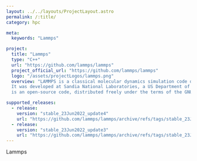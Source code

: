 ```yaml
---
layout: ../../layouts/ProjectLayout.astro
permalink: /:title/
category: hpc

meta:
  keywords: "Lammps"

project:
  title: "Lammps"
  type: "C++"
  url: "https://github.com/lammps/lammps"
  project_official_url: "https://github.com/lammps/lammps"
  logo: "/assets/projectLogos/lammps.png"
  overview: "LAMMPS is a classical molecular dynamics simulation code designed to run efficiently on parallel computers.
  It was developed at Sandia National Laboratories, a US Department of Energy facility, with funding from the DOE.  It
  is an open-source code, distributed freely under the terms of the GNU Public License (GPL) version 2."

supported_releases:
  - release:
    version: "stable_23Jun2022_update4"
    url: "https://github.com/lammps/lammps/archive/refs/tags/stable_23Jun2022_update4.tar.gz"
  - release:
    version: "stable_23Jun2022_update3"
    url: "https://github.com/lammps/lammps/archive/refs/tags/stable_23Jun2022_update3.tar.gz"
---
```


<p>Lammps</p>
